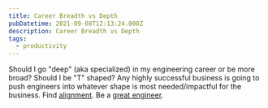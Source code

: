 ```yaml
---
title: Career Breadth vs Depth
pubDatetime: 2021-09-08T12:13:24.000Z
description: Career Breadth vs Depth
tags:
  - productivity
---
```


Should I go "deep" (aka specialized) in my engineering career or be more broad? Should I be "T" shaped? Any highly successful business is going to push engineers into whatever shape is most needed/impactful for the business. Find [alignment](09-08-align-interests-of-the-business). Be a [great engineer](09-08-what-makes-a-great-engineer).
